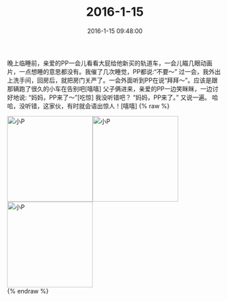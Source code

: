 ﻿---
title: "2016-1-15"
date: 2016-1-15 09:48:00
tags: 文字
categories: 妈妈
---
晚上临睡前，亲爱的PP一会儿看看大屁给他新买的轨道车，一会儿瞄几眼动画片，一点想睡的意思都没有。我催了几次睡觉，PP都说:“不要～”
过一会，我外出上洗手间，回房后，就把房门关严了。一会外面听到PP在说“拜拜～”。应该是跟那辆跑了很久的小车在告别吧[嘻嘻]
父子俩进来，亲爱的PP一边笑眯眯，一边讨好地说:
“妈妈，PP来了～”[吃惊]
我没听错吧？
“妈妈，PP来了。” 又说一遍。
哈哈，没听错，这家伙，有时就会语出惊人！[嘻嘻]
{% raw %}
<div style="width:500 px">
<div style="float:left; width:100 px"><img src="/images/微信图片_20171012130145.jpg" width="200" alt="小P"></div>
<div style="float:left; width:100 px"><img src="/images/微信图片_20171012130153.jpg" width="200" alt="小P"></div>
<div style="float:left; width:100 px"><img src="/images/微信图片_20171012130201.jpg" width="200" alt="小P"></div>
<div style="clear:both"></div>
</div>
{% endraw %}